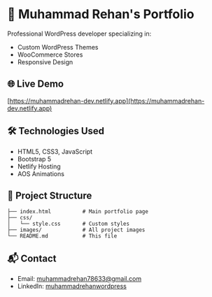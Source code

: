 # 🚀 Muhammad Rehan's Portfolio

Professional WordPress developer specializing in:
- Custom WordPress Themes
- WooCommerce Stores
- Responsive Design

## 🌐 Live Demo  
[https://muhammadrehan-dev.netlify.app](https://muhammadrehan-dev.netlify.app)

## 🛠️ Technologies Used  
- HTML5, CSS3, JavaScript  
- Bootstrap 5  
- Netlify Hosting  
- AOS Animations  

## 📂 Project Structure  
```
├── index.html          # Main portfolio page
├── css/
│   └── style.css       # Custom styles  
├── images/             # All project images
└── README.md           # This file
```

## 📬 Contact  
- Email: muhammadrehan78633@gmail.com  
- LinkedIn: [muhammadrehanwordpress](https://linkedin.com/in/muhammadrehanwordpress)
